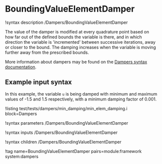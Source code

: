 # BoundingValueElementDamper

!syntax description /Dampers/BoundingValueElementDamper

The value of the damper is modified at every quadrature point based on
how far out of the defined bounds the variable is there, and in which direction
the variable is 'incremented' between successive iterations, away or closer to the bound.
The damping increases when the variable is moving further away from the prescribed bounds.

More information about dampers may be found on the
[Dampers syntax documentation](syntax/Dampers/index.md).

## Example input syntax

In this example, the variable `u` is being damped with minimum and maximum values of -1.5 and
1.5 respectively, with a minimum damping factor of 0.001.

!listing test/tests/dampers/min_damping/min_elem_damping.i block=Dampers

!syntax parameters /Dampers/BoundingValueElementDamper

!syntax inputs /Dampers/BoundingValueElementDamper

!syntax children /Dampers/BoundingValueElementDamper

!tag name=BoundingValueElementDamper pairs=module:framework system:dampers

